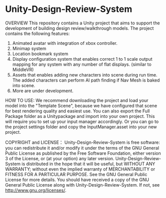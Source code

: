 # Unity-Design-Review-System
OVERVIEW
This repository contains a Unity project that aims to support the development of building design review/walkthrough models. 
The project contains the following features:
1. Animated avatar with integration of xbox controller.
2. Minimap system
3. Location bookmark system
4. Display configuration system that enables correct 1 to 1 scale output mapping for any system with any number of flat displays. (similar to MiddleVR)
5. Assets that enables adding new characters into scene during run time. The added characters can perform AI path finding if Nav Mesh is baked into scene.
6. More are under development.

HOW TO USE:
We recommend downloading the project and load your model into the "Template Scene", because we have configured that scene for best rendering quality and easiest use.
You can also export the Full Package folder as a Unitypackage and import into your own project. This will require you to set up your input manager accordingly. Or you can go to the project settings folder and copy the InputManager.asset into your new project.

COPYRIGHT and LICENSE：
Unity-Design-Review-System is free software: you can redistribute it and/or modify it under the terms of the GNU General Public License as published by the Free Software Foundation, either version 3 of the License, or (at your option) any later version. Unity-Design-Review-System is distributed in the hope that it will be useful, but WITHOUT ANY WARRANTY; without even the implied warranty of MERCHANTABILITY or FITNESS FOR A PARTICULAR PURPOSE.  See the GNU General Public License for more details. You should have received a copy of the GNU General Public License along with Unity-Design-Review-System.  If not, see <http://www.gnu.org/licenses/>.
